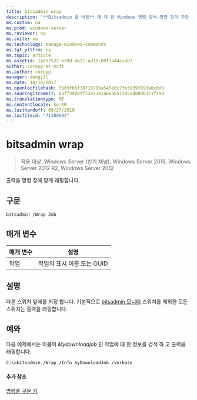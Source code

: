 ```yaml
---
title: bitsadmin wrap
description: '**Bitsadmin 줄 바꿈** 에 대 한 Windows 명령 항목-명령 창의 가장 오른쪽 가장자리를 벗어나 확장 되는 출력 텍스트 줄을 다음 줄로 줄 바꿈 합니다.'
ms.custom: na
ms.prod: windows-server
ms.reviewer: na
ms.suite: na
ms.technology: manage-windows-commands
ms.tgt_pltfrm: na
ms.topic: article
ms.assetid: 14e57522-539d-4621-ad15-09f7a44ccab7
author: coreyp-at-msft
ms.author: coreyp
manager: dongill
ms.date: 10/16/2017
ms.openlocfilehash: 5609fb6f38716795a545e0c7fe3939f893a8c8d5
ms.sourcegitcommit: 6aff3d88ff22ea141a6ea6572a5ad8dd6321f199
ms.translationtype: MT
ms.contentlocale: ko-KR
ms.lasthandoff: 09/27/2019
ms.locfileid: "71380682"
---
```

# <a name="bitsadmin-wrap"></a>bitsadmin wrap

>적용 대상: Windows Server (반기 채널), Windows Server 2016, Windows Server 2012 R2, Windows Server 2012

출력을 명령 창에 맞게 래핑합니다.

## <a name="syntax"></a>구문

```
bitsadmin /Wrap Job
```

## <a name="parameters"></a>매개 변수

|매개 변수|설명|
|-------|--------|
|작업|작업의 표시 이름 또는 GUID|

## <a name="remarks"></a>설명

다른 스위치 앞에를 지정 합니다. 기본적으로 [bitsadmin 모니터](bitsadmin-monitor.md) 스위치를 제외한 모든 스위치는 출력을 래핑합니다.

## <a name="BKMK_examples"></a>예와

다음 예제에서는 이름이 *Mydownloadjob* 인 작업에 대 한 정보를 검색 하 고 출력을 래핑합니다.

```
C:\>bitsadmin /Wrap /Info myDownloadJob /verbose
```

#### <a name="additional-references"></a>추가 참조

[명령줄 구문 키](command-line-syntax-key.md)

